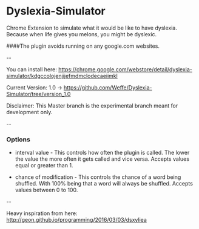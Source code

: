 # Dyslexia-Simulator
Chrome Extension to simulate what it would be like to have dyslexia.
Because when life gives you melons, you might be dyslexic.

####The plugin avoids running on any google.com websites.

--

You can install here: https://chrome.google.com/webstore/detail/dyslexia-simulator/kdgccolojenjijefmdmclodecaeiimkl

Current Version: 1.0 -> https://github.com/Weffe/Dyslexia-Simulator/tree/version_1.0

Disclaimer: This Master branch is the experimental branch meant for development only. 

--

### Options

* interval value - This controls how often the plugin is called. The lower the value the more often it gets called and vice versa. Accepts values equal or greater than 1.

* chance of modification - This controls the chance of a word being shuffled. With 100% being that a word will always be shuffled. Accepts values between 0 to 100.

--

Heavy inspiration from here: http://geon.github.io/programming/2016/03/03/dsxyliea
